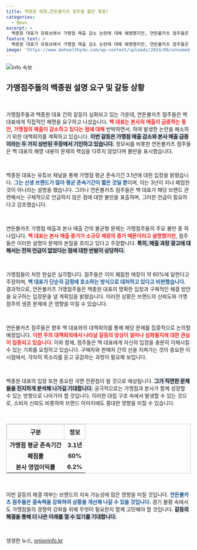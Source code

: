 ```yaml
---
title: 백종원 해명…연돈볼카츠 점주들 불만 폭발!
categories:
  - News
excerpt: >
  백종원 대표가 유튜브에서 가맹점 매출 감소 논란에 대해 해명했지만, 연돈볼카츠 점주들은 여전히 불만을 제기하며 대책회의를 예고했습니다. 매출 저하에 대한 해답이 필요한 상황! 클릭해서 자세히 알아보세요!
feature_text: >
  백종원 대표가 유튜브에서 가맹점 매출 감소 논란에 대해 해명했지만, 연돈볼카츠 점주들은 여전히 불만을 제기하며 대책회의를 예고했습니다. 매출 저하에 대한 해답이 필요한 상황! 클릭해서 자세히 알아보세요!
image: 'https://www.behealthy4u.com/wp-content/uploads/2024/06/unnamed-file.png'
---
```


<p><img src="https://www.behealthy4u.com/wp-content/uploads/2024/06/unnamed-file.png" alt="info 속보" /></p>

<h2 data-ke-size="size26">가맹점주들의 백종원 설명 요구 및 갈등 상황</h2>

<p data-ke-size="size16">&nbsp;</p>

<p>가맹점주들과 백종원 대표 간의 갈등이 심화되고 있는 가운데, 연돈볼카츠 점주들은 백 대표에게 직접적인 해명을 요구하고 나섰습니다. <b><span style="color: #ee2323;">백 대표는 본사의 매출이 급증하는 동안, 가맹점의 매출이 감소하고 있다는 점에 대해</span></b> 반박하면서, 하여 발생한 논란을 해소하기 위한 대책회의를 계획하고 있습니다. <b><span style="background-color: #21538527;">이번 갈등은 가맹점 매출 감소와 본사 매출 급증이라는 두 가지 상반된 주장에서 기인하고 있습니다.</span></b> 정모씨를 비롯한 연돈볼카츠 점주들은 백 대표의 해명 내용이 문제의 핵심을 다루지 않았다며 불만을 표시했습니다. </p>

<p data-ke-size="size16">&nbsp;</p>

<p>백종원 대표는 유튜브 채널을 통해 가맹점 평균 존속기간 3.1년에 대한 입장을 밝혔습니다. <b><span style="color: #1a5490;">그는 신생 브랜드가 많아 평균 존속기간이 짧은 것일 뿐</span></b>이며, 이는 3년이 지나 폐업한 것이 아니라는 설명을 했습니다. 그러나 연돈볼카츠 점주들은 백 대표가 해당 브랜드 관련해서는 구체적으로 언급하지 않은 점에 대한 불만을 표출하며, 그러한 언급이 필요하다고 강조했습니다.</p>

<p data-ke-size="size16">&nbsp;</p>

<p>연돈볼카츠 가맹점 매출과 본사 매출 간의 불균형 문제는 가맹점주들의 주요 불만 중 하나입니다. <b><span style="color: #ee2323;">백 대표는 본사 매출 증가가 소규모 매장의 증가 때문이라고 설명했지만</span></b>, 점주들은 이러한 설명이 문제의 본질을 흐리고 있다고 주장합니다. <b><span style="background-color: #21538527;">특히, 매출 과장 광고에 대해서는 전혀 언급이 없었다는 점에 대한 반발이 상당하다.</span></b></p>

<p data-ke-size="size16">&nbsp;</p>

<p>가맹점들이 처한 현실은 심각합니다. 점주들은 이미 폐점한 매장이 약 60%에 달한다고 주장하며, <b><span style="color: #1a5490;">백 대표가 단순히 감정에 호소하는 방식으로 대처하고 있다고 비판했습니다.</span></b> 결과적으로, 연돈볼카츠 가맹점주들은 백종원 대표의 명확한 입장과 구체적인 해결 방안을 요구하는 입장문을 낼 계획임을 밝혔습니다. 이러한 상황은 브랜드의 신뢰도와 가맹점주의 생존 문제에 큰 영향을 미칠 수 있습니다.</p>

<p data-ke-size="size16">&nbsp;</p>

<p>연돈볼카츠 점주들은 향후 백 대표와의 대책회의를 통해 해당 문제를 집중적으로 논의할 예정입니다. <b><span style="color: #ee2323;">이번 주의 대책회의에서 나타날 갈등의 양상이 얼마나 심화될지에 대한 관심이 집중되고 있습니다. </span></b> 이와 함께, 점주들은 백 대표에게 자신의 입장을 충분히 이해시킬 수 있는 기회를 요청하고 있습니다. 구매자와 판매자 간의 선을 지켜가는 것이 중요한 이 시점에서, 각자의 목소리를 듣고 공감하는 과정이 필요해 보입니다.</p>

<p data-ke-size="size16">&nbsp;</p>

<p>백종원 대표의 입장 또한 중요한 국면 전환점이 될 것으로 예상됩니다. <b><span style="background-color: #21538527;">그가 직면한 문제들을 진지하게 분석해 나가길 기대합니다.</span></b> 궁극적으로는 가맹점과 본사가 함께 성장할 수 있는 방향으로 나아가야 할 것입니다. 이러한 대립 구조 속에서 발생할 수 있는 것으로, 소비자 신뢰도 비롯하여 브랜드 이미지에도 중대한 영향을 미칠 수 있습니다.</p>

<p data-ke-size="size16">&nbsp;</p> 

<table style="width: 100%; border-collapse: collapse; border: 1px solid #ccc;">
    <tr>
        <th style="text-align: center; border: 1px solid #ccc; padding: 8px;">구분</th>
        <th style="text-align: center; border: 1px solid #ccc; padding: 8px;">정보</th>
    </tr>
    <tr>
        <td style="text-align: center; height: 17px;"><b>가맹점 평균 존속기간</b></td>
        <td style="text-align: center; height: 17px;"><b>3.1년</b></td>
    </tr>
    <tr>
        <td style="text-align: center; height: 17px;"><b>폐점률</b></td>
        <td style="text-align: center; height: 17px;"><b>60%</b></td>
    </tr>
    <tr>
        <td style="text-align: center; height: 17px;"><b>본사 영업이익률</b></td>
        <td style="text-align: center; height: 17px;"><b>6.2%</b></td>
    </tr>
</table>

<p data-ke-size="size16">&nbsp;</p>

<p>이번 갈등의 해결 여부는 브랜드의 지속 가능성에 많은 영향을 미칠 것입니다. <b><span style="color: #1a5490;">연돈볼카츠 점주들은 결속력을 강화하여 상황을 개선해 나갈 수 있을 것입니다.</span></b> 경기 불황 속에서도 가맹점들의 경쟁력 강화를 위해 무엇이 필요한지 함께 고민해야 할 것입니다. <b><span style="background-color: #21538527;">갈등의 해결을 통해 더 나은 미래를 열 수 있기를 기대합니다.</span></b> </p>

<p data-ke-size="size16">&nbsp;</p>
생생한 뉴스, <a href="https://onioninfo.kr" rel="dofollow">onioninfo.kr</a>


